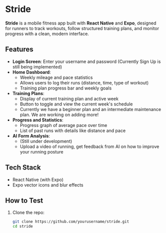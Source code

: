 # Stride

**Stride** is a mobile fitness app built with **React Native** and **Expo**, designed for runners to track workouts, follow structured training plans, and monitor progress with a clean, modern interface.

## Features

- **Login Screen**: Enter your username and password (Currently Sign Up is still being implemented)
- **Home Dashboard**:
  - Weekly mileage and pace statistics
  - Allows users to log their runs (distance, time, type of workout)
  - Training plan progress bar and weekly goals
- **Training Plans**:
  - Display of current training plan and active week
  - Button to toggle and view the current week's schedule
  - Currently we have a beginner plan and an intermediate maintenance plan. We are working on adding more!
- **Progress and Statistics**:
  - Progress graph of average pace over time
  - List of past runs with details like distance and pace
- **AI Form Analysis**:
  - (Still under development)
  - Upload a video of running, get feedback from AI on how to improve your running posture

## Tech Stack

- React Native (with Expo)
- Expo vector icons and blur effects

## How to Test

1. Clone the repo:
   ```bash
   git clone https://github.com/yourusername/stride.git
   cd stride
